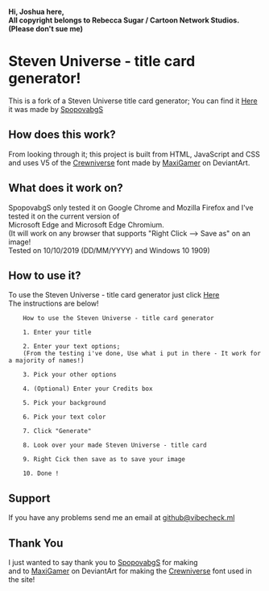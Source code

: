 **Hi, Joshua here,  
All copyright belongs to Rebecca Sugar / Cartoon Network Studios. (Please don't sue me)**
# Steven Universe - title card generator!
This is a fork of a Steven Universe title card generator; You can find it [Here](https://github.com/SpopovabgS/SU-titlecard-generator) it was made by [SpopovabgS](https://github.com/SpopovabgS)
## How does this work?
From looking through it; this project is built from HTML, JavaScript and CSS and uses V5 of the [Crewniverse](https://www.deviantart.com/maxigamer/art/Crewniverse-Font-V-5-MORE-ACCENTS-AND-SYMBOLS-540122768) font made by [MaxiGamer](https://www.deviantart.com/maxigamer) on DeviantArt.
## What does it work on?
SpopovabgS only tested it on Google Chrome and Mozilla Firefox and I've tested it on the current version of  
Microsoft Edge and Microsoft Edge Chromium.  
(It will work on any browser that supports "Right Click --> Save as" on an image!  
  Tested on 10/10/2019 (DD/MM/YYYY) and Windows 10 1909)
## How to use it?
To use the Steven Universe - title card generator just click [Here](joshua-noakes1.github.io)  
The instructions are below!
``` 
    How to use the Steven Universe - title card generator 
    
    1. Enter your title
    
    2. Enter your text options; 
    (From the testing i've done, Use what i put in there - It work for a majority of names!)
    
    3. Pick your other options 
   
    4. (Optional) Enter your Credits box
    
    5. Pick your background 
    
    6. Pick your text color 
    
    7. Click "Generate"
    
    8. Look over your made Steven Universe - title card
    
    9. Right Cick then save as to save your image
    
    10. Done !
```
## Support 
If you have any problems send me an email at github@vibecheck.ml
## Thank You
I just wanted to say thank you to [SpopovabgS](https://github.com/SpopovabgS) for making   
and to [MaxiGamer](https://www.deviantart.com/maxigamer) on DeviantArt for making the [Crewniverse](https://www.deviantart.com/maxigamer/art/Crewniverse-Font-V-5-MORE-ACCENTS-AND-SYMBOLS-540122768) font used in the site! 
